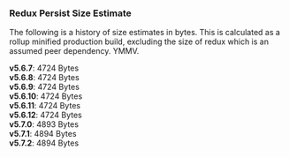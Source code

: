 ### Redux Persist Size Estimate
The following is a history of size estimates in bytes. This is calculated as a rollup minified production build, excluding the size of redux which is an assumed peer dependency. YMMV.

**v5.6.7**: 4724 Bytes  
**v5.6.8**: 4724 Bytes  
**v5.6.9**: 4724 Bytes  
**v5.6.10**: 4724 Bytes  
**v5.6.11**: 4724 Bytes  
**v5.6.12**: 4724 Bytes  
**v5.7.0**: 4893 Bytes  
**v5.7.1**: 4894 Bytes  
**v5.7.2**: 4894 Bytes  
